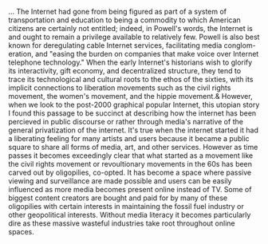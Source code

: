... The Internet had gone from being figured as part of a system of transportation and education to being a commodity to which American citizens are certainly not entitled; indeed, in Powell's words, the Internet is and ought to remain a privilege available to relatively few. Powell is also best known for deregulating cable Internet services, facilitating media conglom-eration, and "easing the burden on companies that make voice over Internet telephone technology." When the early Internet's historians wish to glorify its interactivity, gift economy, and decentralized structure, they tend to trace its technological and cultural roots to the ethos of the sixties, with its implicit connections to liberation movements such as the civil rights movement, the women's movement, and the hippie movement.& However, when we look to the post-2000 graphical popular Internet, this utopian story
I found this passage to be succinct at describing how the internet has been percieved in public discourse or rather through media's narrative of the general privatization of the internet. It's true when the internet started it had a liberating feeling for many artists and users because it became a public square to share all forms of media, art, and other services. However as time passes it becomes exceedingly clear that what started as a movement like the civil rights movement or revoultionary movements in the 60s has been carved out by oligopilies, co-opted. It has become a space where passive viewing and surveillance are made possible and users can be easily influenced as more media becomes present online instead of TV. Some of biggest content creators are bought and paid for by many of these oligopilies with certain interests in maintaining the fossil fuel industry or other geopolitical interests. Without media literacy it becomes particularly dire as these massive wasteful industries take root throughout online spaces.
